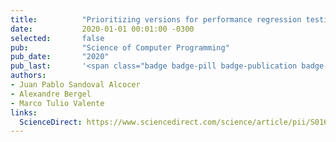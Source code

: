 ```yaml
---
title:          "Prioritizing versions for performance regression testing: The Pharo case"
date:           2020-01-01 00:01:00 -0300
selected:       false
pub:            "Science of Computer Programming"
pub_date:       "2020"
pub_last:       '<span class="badge badge-pill badge-publication badge-primary">SCP</span> <span class="badge badge-pill badge-publication badge-info">WoS</span>'
authors:
- Juan Pablo Sandoval Alcocer
- Alexandre Bergel
- Marco Tulio Valente
links:
  ScienceDirect: https://www.sciencedirect.com/science/article/pii/S0167642320300265
---
```

